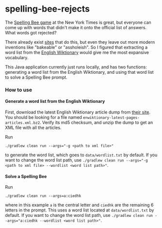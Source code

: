 # spelling-bee-rejects

The [Spelling Bee game](https://www.nytimes.com/puzzles/spelling-bee) at the New York Times
is great, but everyone can come up with words that didn't make it onto the official list of answers.
What words got rejected?

There already exist [sites](https://nytbee.com/) that do this, but even they leave out more
modern inventions like "bakeable" or "assholeish". So I figured that extracting a word list
from the [English Wiktionary](https://en.wiktionary.org/) would give me the most expansive
vocabulary.

This Java application currently just runs locally, and has two functions: generating a word
list from the English Wiktionary, and using that word list to solve a Spelling Bee prompt.


### How to use

#### Generate a word list from the English Wiktionary

First, download the latest English Wiktionary article dump from [their site](https://en.wiktionary.org/wiki/Help:FAQ#Downloading_Wiktionary).
You should be looking for a file named `enwiktionary-latest-pages-articles.xml.bz2`. 
Verify its md5 checksum, and unzip the dump to get an XML file with all the articles.

Run 

```./gradlew clean run --args="-g <path to xml file>"```

to generate the word list, which goes to `data/wordlist.txt` by default. If you want to change
the word list path, use `./gradlew clean run --args="-g <path to xml file> --wordlist <word list path>"`.

#### Solve a Spelling Bee

Run 

```./gradlew clean run --args=a:ciedhk```

where in this example `a` is the central letter and `ciedhk` are the remaining 6 letters in
the prompt. This uses a word list located at `data/wordlist.txt` by default. If you want to
change the word list path, use `./gradlew clean run --args="a:ciedhk --wordlist <word list path>"`.
